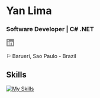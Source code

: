 # Yan Lima
### Software Developer | C# .NET

 <a href="mailto:yannogueiradev@gmail.com" target="_blank" rel="noreferrer noopener"><a aligh="left" href="https://www.linkedin.com/in/yan-nog/" target="_blank" rel="noreferrer noopener"><img src="https://raw.githubusercontent.com/0xShapeShifter/dev-story/master/public/images/socials/linkedin.svg" alt="LinkedIn" width="22" height="22" /></a>

⚐ Barueri, Sao Paulo - Brazil

 ## Skills

[![My Skills](https://skillicons.dev/icons?i=aws,azure,cs,dotnet,postman,git,mongodb,postgres,docker)](https://skillicons.dev)
